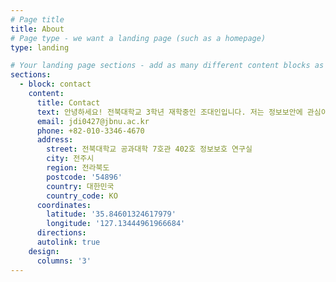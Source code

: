 ```yaml
---
# Page title
title: About
# Page type - we want a landing page (such as a homepage)
type: landing

# Your landing page sections - add as many different content blocks as you like
sections:
  - block: contact
    content:
      title: Contact
      text: 안녕하세요! 전북대학교 3학년 재학중인 조대인입니다. 저는 정보보안에 관심이 있으며 특히 침해사고대응과 모의해킹 분야를 공부하고 있습니다. 또 전북대학교 공과대학 7호관 402호 정보보호 연구실에서 연구활동을 진행하고 있습니다. 저의 블로그 링크입니다! https://chaseit.tistory.com/
      email: jdi0427@jbnu.ac.kr
      phone: +82-010-3346-4670
      address:
        street: 전북대학교 공과대학 7호관 402호 정보보호 연구실
        city: 전주시
        region: 전라북도
        postcode: '54896'
        country: 대한민국
        country_code: KO
      coordinates:
        latitude: '35.84601324617979'
        longitude: '127.13444961966684'
      directions: 
      autolink: true
    design:
      columns: '3'
---
```


